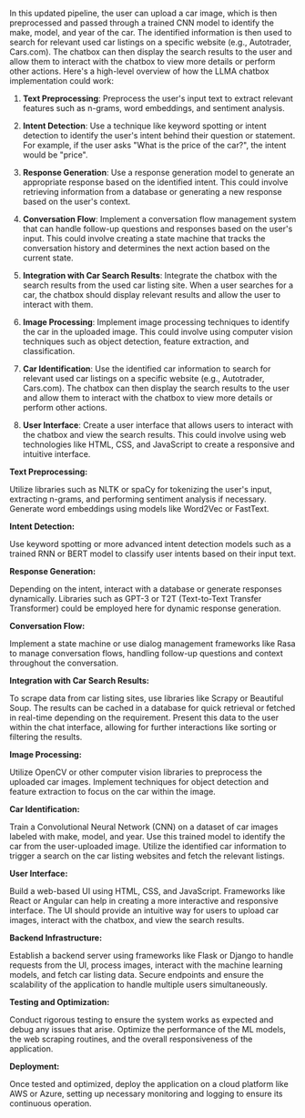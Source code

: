 In this updated pipeline, the user can upload a car image, which is then preprocessed and passed through a trained CNN model to identify the make, model, and year of the car. The identified information is then used to search for relevant used car listings on a specific website (e.g., Autotrader, Cars.com). The chatbox can then display the search results to the user and allow them to interact with the chatbox to view more details or perform other actions.
Here's a high-level overview of how the LLMA chatbox implementation could work:

1. **Text Preprocessing**: Preprocess the user's input text to extract relevant features such as n-grams, word embeddings, and sentiment analysis.

2. **Intent Detection**: Use a technique like keyword spotting or intent detection to identify the user's intent behind their question or statement. For example, if the user asks "What is the price of the car?", the intent would be "price".

3. **Response Generation**: Use a response generation model to generate an appropriate response based on the identified intent. This could involve retrieving information from a database or generating a new response based on the user's context.

4. **Conversation Flow**: Implement a conversation flow management system that can handle follow-up questions and responses based on the user's input. This could involve creating a state machine that tracks the conversation history and determines the next action based on the current state.

5. **Integration with Car Search Results**: Integrate the chatbox with the search results from the used car listing site. When a user searches for a car, the chatbox should display relevant results and allow the user to interact with them.

6. **Image Processing**: Implement image processing techniques to identify the car in the uploaded image. This could involve using computer vision techniques such as object detection, feature extraction, and classification.

7. **Car Identification**: Use the identified car information to search for relevant used car listings on a specific website (e.g., Autotrader, Cars.com). The chatbox can then display the search results to the user and allow them to interact with the chatbox to view more details or perform other actions.

8. **User Interface**: Create a user interface that allows users to interact with the chatbox and view the search results. This could involve using web technologies like HTML, CSS, and JavaScript to create a responsive and intuitive interface.

**Text Preprocessing:**

Utilize libraries such as NLTK or spaCy for tokenizing the user's input, extracting n-grams, and performing sentiment analysis if necessary.
Generate word embeddings using models like Word2Vec or FastText.

**Intent Detection:**

Use keyword spotting or more advanced intent detection models such as a trained RNN or BERT model to classify user intents based on their input text.

**Response Generation:**

Depending on the intent, interact with a database or generate responses dynamically. Libraries such as GPT-3 or T2T (Text-to-Text Transfer Transformer) could be employed here for dynamic response generation.

**Conversation Flow:**

Implement a state machine or use dialog management frameworks like Rasa to manage conversation flows, handling follow-up questions and context throughout the conversation.

**Integration with Car Search Results:**

To scrape data from car listing sites, use libraries like Scrapy or Beautiful Soup. The results can be cached in a database for quick retrieval or fetched in real-time depending on the requirement.
Present this data to the user within the chat interface, allowing for further interactions like sorting or filtering the results.

**Image Processing:**

Utilize OpenCV or other computer vision libraries to preprocess the uploaded car images.
Implement techniques for object detection and feature extraction to focus on the car within the image.

**Car Identification:**

Train a Convolutional Neural Network (CNN) on a dataset of car images labeled with make, model, and year. Use this trained model to identify the car from the user-uploaded image.
Utilize the identified car information to trigger a search on the car listing websites and fetch the relevant listings.

**User Interface:**

Build a web-based UI using HTML, CSS, and JavaScript. Frameworks like React or Angular can help in creating a more interactive and responsive interface.
The UI should provide an intuitive way for users to upload car images, interact with the chatbox, and view the search results.

**Backend Infrastructure:**

Establish a backend server using frameworks like Flask or Django to handle requests from the UI, process images, interact with the machine learning models, and fetch car listing data.
Secure endpoints and ensure the scalability of the application to handle multiple users simultaneously.

**Testing and Optimization:**

Conduct rigorous testing to ensure the system works as expected and debug any issues that arise.
Optimize the performance of the ML models, the web scraping routines, and the overall responsiveness of the application.

**Deployment:**

Once tested and optimized, deploy the application on a cloud platform like AWS or Azure, setting up necessary monitoring and logging to ensure its continuous operation.